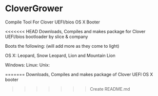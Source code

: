 CloverGrower
============

Compile Tool For Clover UEFI/bios OS X Booter

<<<<<<< HEAD
Downloads, Compiles and makes package for Clover UEFI/bios bootloader by slice & company

Boots the following: (will add more as they come to light)

OS X: Leopard, Snow Leopard, Lion and Mountain Lion

Windows:
Linux:
Unix:

=======
Downloads, Compiles and makes package of Clover UEFI OS X booter 
>>>>>>> Create README.md
